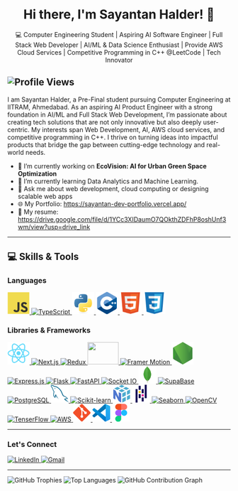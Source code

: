 <h1 align="center">Hi there, I'm Sayantan Halder! 👋</h1>
<p align="center"> 💻 Computer Engineering Student | Aspiring AI Software Engineer | Full Stack Web Developer | AI/ML & Data Science Enthusiast | Provide AWS Cloud Services | Competitive Programming in C++ @LeetCode | Tech Innovator </p>

![Profile Views](https://komarev.com/ghpvc/?username=Sayantan-dev1003&color=blue)
---

I am Sayantan Halder, a Pre-Final student pursuing Computer Engineering at IITRAM, Ahmedabad. As an aspiring AI Product Engineer with a strong foundation in AI/ML and Full Stack Web Development, I’m passionate about creating tech solutions that are not only innovative but also deeply user-centric. My interests span Web Development, AI, AWS cloud services, and competitive programming in C++. I thrive on turning ideas into impactful products that bridge the gap between cutting-edge technology and real-world needs.

- 🔭 I’m currently working on **EcoVision: AI for Urban Green Space Optimization**
- 🌱 I’m currently learning Data Analytics and Machine Learning.
- 💬 Ask me about web development, cloud computing or designing scalable web apps
- 🌐 My Portfolio: https://sayantan-dev-portfolio.vercel.app/
- 📃 My resume: https://drive.google.com/file/d/1YCc3XIDaumO7QOkthZDFhP8oshUnf3wm/view?usp=drive_link

---

## 💻 **Skills & Tools**

### Languages
<a href="https://www.javascript.com/">
  <img src="https://raw.githubusercontent.com/devicons/devicon/master/icons/javascript/javascript-original.svg" alt="JavaScript" width="50" height="50">
</a>
<a href="https://www.typescriptlang.org/">
  <img src="https://upload.wikimedia.org/wikipedia/commons/thumb/f/f5/Typescript.svg/250px-Typescript.svg.png" alt="TypeScript" width="50" height="50">
</a>
<a href="https://www.python.org/">
  <img src="https://raw.githubusercontent.com/devicons/devicon/master/icons/python/python-original.svg" alt="Python" width="50" height="50">
</a>
<a href="https://isocpp.org/">
  <img src="https://raw.githubusercontent.com/devicons/devicon/master/icons/cplusplus/cplusplus-original.svg" alt="C++" width="50" height="50">
</a>
<a href="https://developer.mozilla.org/en-US/docs/Web/HTML">
  <img src="https://raw.githubusercontent.com/devicons/devicon/master/icons/html5/html5-original.svg" alt="HTML5" width="50" height="50">
</a>
<a href="https://developer.mozilla.org/en-US/docs/Web/CSS">
  <img src="https://raw.githubusercontent.com/devicons/devicon/master/icons/css3/css3-original.svg" alt="CSS3" width="50" height="50">
</a>

### Libraries & Frameworks
<a href="https://reactjs.org/">
  <img src="https://raw.githubusercontent.com/devicons/devicon/master/icons/react/react-original.svg" alt="React" width="50" height="50">
</a>
<a href="https://nextjs.org/">
  <img src="https://images.ctfassets.net/23aumh6u8s0i/6pjUKboBuFLvCKkE3esaFA/5f2101d6d2add5c615db5e98a553fc44/nextjs.jpeg" alt="Next.js" width="70" height="50">
</a> 
<a href="https://redux-toolkit.js.org/">
  <img src="https://redux-toolkit.js.org/img/redux.svg" alt="Redux" width="70" height="50">
</a>
<a href="https://tailwindcss.com/">
  <img src="https://upload.wikimedia.org/wikipedia/commons/d/d5/Tailwind_CSS_Logo.svg" width="70" height="50">
</a>
<a href="https://motion.dev/">
  <img src="https://github.com/user-attachments/assets/00d6d1c3-72c4-4c2f-a664-69da13182ffc" alt="Framer Motion" width="50" height="50">
</a>
<a href="https://nodejs.org/">
  <img src="https://raw.githubusercontent.com/devicons/devicon/master/icons/nodejs/nodejs-original.svg" alt="Node.js" width="50" height="50">
</a>
<a href="https://expressjs.com/">
  <img src="https://upload.wikimedia.org/wikipedia/commons/6/64/Expressjs.png" alt="Express.js" width="140" height="50">
</a>
<a href="https://flask.palletsprojects.com/">
  <img src="https://digitalhumanity.co.za/wp-content/uploads/Flask-white.png.webp" alt="Flask" width="50" height="50">
</a>
<a href="https://fastapi.tiangolo.com/">
  <img src="https://fastapi.tiangolo.com/img/logo-margin/logo-teal.png" alt="FastAPI" width="120" height="50">
</a>
<a href="https://socket.io/">
  <img src="https://socket.io/images/logo-dark.svg" alt="Socket IO" width="120" height="50">
</a>
<a href="https://www.mongodb.com/">
  <img src="https://raw.githubusercontent.com/devicons/devicon/master/icons/mongodb/mongodb-original.svg" alt="MongoDB" width="40" height="40">
</a>
<a href="https://supabase.com/">
  <img src="https://logowik.com/content/uploads/images/supabase-icon9119.logowik.com.webp" alt="SupaBase" width="40" height="40">
</a>
<a href="https://www.postgresql.org/">
  <img src="https://www.postgresql.org/media/img/about/press/elephant.png" alt="PostgreSQL" width="40" height="40">
</a>

<a href="https://www.mysql.com/">
  <img src="https://raw.githubusercontent.com/devicons/devicon/master/icons/mysql/mysql-original.svg" alt="MySQL" width="40" height="40">
</a>
<a href="https://scikit-learn.org/">
  <img src="https://upload.wikimedia.org/wikipedia/commons/0/05/Scikit_learn_logo_small.svg" alt="Scikit-learn" width="40" height="40">
</a>
<a href="https://numpy.org/">
  <img src="https://raw.githubusercontent.com/devicons/devicon/master/icons/numpy/numpy-original.svg" alt="NumPy" width="40" height="40">
</a>
<a href="https://pandas.pydata.org/">
  <img src="https://raw.githubusercontent.com/devicons/devicon/master/icons/pandas/pandas-original.svg" alt="Pandas" width="40" height="40">
</a>
<a href="https://seaborn.pydata.org/">
  <img src="https://seaborn.pydata.org/_static/logo-wide-lightbg.svg" alt="Seaborn" width="70" height="40">
</a>
<a href="https://opencv.org/">
  <img src="https://opencv.org/wp-content/uploads/2022/05/logo.png" alt="OpenCV" width="40" height="40">
</a>
<a href="https://www.tensorflow.org/">
  <img src="https://upload.wikimedia.org/wikipedia/commons/2/2d/Tensorflow_logo.svg" alt="TenserFlow" width="70" height="40">
</a>

<a href="https://aws.amazon.com/">
  <img src="https://img.icons8.com/androidL/512/FFFFFF/amazon-web-services.png" alt="AWS" width="40" height="40">
</a>
<a href="https://git-scm.com/">
  <img src="https://raw.githubusercontent.com/devicons/devicon/master/icons/git/git-original.svg" alt="Git" width="40" height="40">
</a>
<a href="https://code.visualstudio.com/">
  <img src="https://raw.githubusercontent.com/devicons/devicon/master/icons/vscode/vscode-original.svg" alt="VS Code" width="40" height="40">
</a>
<a href="https://www.figma.com/">
  <img src="https://raw.githubusercontent.com/devicons/devicon/master/icons/figma/figma-original.svg" alt="Figma" width="40" height="40">
</a>

---

### Let's Connect
<a href="https://www.linkedin.com/in/sayantan-halder/" target="_blank">
  <img src="https://upload.wikimedia.org/wikipedia/commons/thumb/8/81/LinkedIn_icon.svg/2048px-LinkedIn_icon.svg.png" alt="LinkedIn" width="40" height="40">
</a>
<a href="mailto:sayantanhalder@gmail.com" target="_blank">
  <img src="https://upload.wikimedia.org/wikipedia/commons/thumb/7/7e/Gmail_icon_%282020%29.svg/2560px-Gmail_icon_%282020%29.svg.png" alt="Gmail" width="55" height="40">
</a>

---

![GitHub Trophies](https://github-profile-trophy.vercel.app/?username=Sayantan-dev1003&theme=tokyonight&no-frame=true&title=Followers,Stars,Commit,Repositories)
![Top Languages](https://github-readme-stats.vercel.app/api/top-langs/?username=Sayantan-dev1003&layout=compact&theme=tokyonight)
![GitHub Contribution Graph](https://github-readme-stats.vercel.app/api?username=Sayantan-dev1003&show_icons=true&count_private=true&hide=prs&theme=tokyonight)

